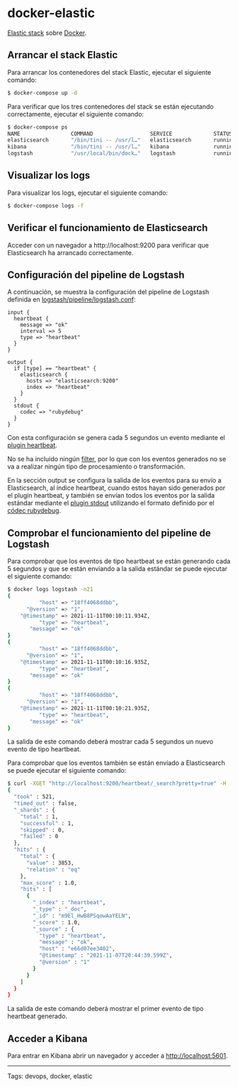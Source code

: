 # docker-elastic
[Elastic stack](https://www.elastic.co/es/) sobre [Docker](https://www.docker.com/).

## Arrancar el stack Elastic

Para arrancar los contenedores del stack Elastic, ejecutar el siguiente comando:
```bash
$ docker-compose up -d
```

Para verificar que los tres contenedores del stack se están ejecutando correctamente, ejecutar el siguiente comando:

```bash
$ docker-compose ps
NAME                COMMAND                  SERVICE             STATUS              PORTS
elasticsearch       "/bin/tini -- /usr/l…"   elasticsearch       running             0.0.0.0:9200->9200/tcp, 0.0.0.0:9300->9300/tcp
kibana              "/bin/tini -- /usr/l…"   kibana              running             0.0.0.0:5601->5601/tcp
logstash            "/usr/local/bin/dock…"   logstash            running             0.0.0.0:5000->5000/tcp, 0.0.0.0:5044->5044/tcp, 0.0.0.0:9600->9600/tcp
```

## Visualizar los logs

Para visualizar los logs, ejecutar el siguiente comando:

```bash
$ docker-compose logs -f
```

## Verificar el funcionamiento de Elasticsearch 

Acceder con un navegador a http://localhost:9200 para verificar que Elasticsearch ha arrancado correctamente.

## Configuración del pipeline de Logstash

A continuación, se muestra la configuración del pipeline de Logstash definida en [logstash/pipeline/logstash.conf](https://github.com/jarfernandez/docker-elastic/blob/main/logstash/pipeline/logstash.conf):

```
input {
  heartbeat {
    message => "ok"
    interval => 5
    type => "heartbeat"
  }
}

output {
  if [type] == "heartbeat" {
    elasticsearch {
      hosts => "elasticsearch:9200"
      index => "heartbeat"
    }
  }
  stdout {
    codec => "rubydebug"
  }
}
```

Con esta configuración se genera cada 5 segundos un evento mediante el [plugin heartbeat](https://www.elastic.co/guide/en/logstash/current/plugins-inputs-heartbeat.html).

No se ha incluido ningún [filter](https://www.elastic.co/guide/en/logstash/current/filter-plugins.html), por lo que con los eventos generados no se va a realizar ningún tipo de procesamiento o transformación.

En la sección output se configura la salida de los eventos para su envío a Elasticsearch, al índice heartbeat, cuando estos hayan sido generados por el plugin heartbeat, y también se envían todos los eventos por la salida estándar mediante el [plugin stdout](https://www.elastic.co/guide/en/logstash/current/plugins-outputs-stdout.html) utilizando el formato definido por el [códec rubydebug](https://www.elastic.co/guide/en/logstash/current/plugins-codecs-rubydebug.html).

## Comprobar el funcionamiento del pipeline de Logstash

Para comprobar que los eventos de tipo heartbeat se están generando cada 5 segundos y que se están enviando a la salida estándar se puede ejecutar el siguiente comando:

```bash
$ docker logs logstash -n21
{
          "host" => "18ff4068ddbb",
      "@version" => "1",
    "@timestamp" => 2021-11-11T00:10:11.934Z,
          "type" => "heartbeat",
       "message" => "ok"
}
{
          "host" => "18ff4068ddbb",
      "@version" => "1",
    "@timestamp" => 2021-11-11T00:10:16.935Z,
          "type" => "heartbeat",
       "message" => "ok"
}
{
          "host" => "18ff4068ddbb",
      "@version" => "1",
    "@timestamp" => 2021-11-11T00:10:21.935Z,
          "type" => "heartbeat",
       "message" => "ok"
}
```

La salida de este comando deberá mostrar cada 5 segundos un nuevo evento de tipo heartbeat.

Para comprobar que los eventos también se están enviado a Elasticsearch se puede ejecutar el siguiente comando:

```bash
$ curl -XGET "http://localhost:9200/heartbeat/_search?pretty=true" -H 'Content-Type: application/json' -d'{"size": 1}'
{
  "took" : 521,
  "timed_out" : false,
  "_shards" : {
    "total" : 1,
    "successful" : 1,
    "skipped" : 0,
    "failed" : 0
  },
  "hits" : {
    "total" : {
      "value" : 3853,
      "relation" : "eq"
    },
    "max_score" : 1.0,
    "hits" : [
      {
        "_index" : "heartbeat",
        "_type" : "_doc",
        "_id" : "m9El_HwB8PSqowAaYELN",
        "_score" : 1.0,
        "_source" : {
          "type" : "heartbeat",
          "message" : "ok",
          "host" : "e66d07ee3402",
          "@timestamp" : "2021-11-07T20:44:39.599Z",
          "@version" : "1"
        }
      }
    ]
  }
}
```

La salida de este comando deberá mostrar el primer evento de tipo heartbeat generado.

## Acceder a Kibana

Para entrar en Kibana abrir un navegador y acceder a [http://localhost:5601](http://localhost:5601/).

---

Tags: devops, docker, elastic